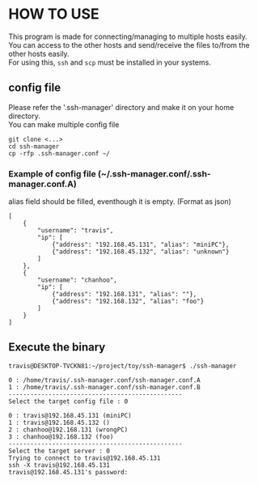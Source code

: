 # HOW TO USE
This program is made for connecting/managing to multiple hosts easily.  
You can access to the other hosts and send/receive the files to/from the other hosts easily.  
For using this, `ssh` and `scp` must be installed in your systems.  

## config file
Please refer the '.ssh-manager' directory and make it on your home directory.  
You can make multiple config file  
```
git clone <...>
cd ssh-manager
cp -rfp .ssh-manager.conf ~/
```

### Example of config file (~/.ssh-manager.conf/.ssh-manager.conf.A)
alias field should be filled, eventhough it is empty. (Format as json)  
```
[
    {
        "username": "travis",
        "ip": [
            {"address": "192.168.45.131", "alias": "miniPC"},
            {"address": "192.168.45.132", "alias": "unknown"}
        ]
    },
    {
        "username": "chanhoo",
        "ip": [
            {"address": "192.168.131", "alias": ""},
            {"address": "192.168.132", "alias": "foo"}
        ]
    }
]
```

## Execute the binary
```
travis@DESKTOP-TVCKN81:~/project/toy/ssh-manager$ ./ssh-manager

0 : /home/travis/.ssh-manager.conf/ssh-manager.conf.A
1 : /home/travis/.ssh-manager.conf/ssh-manager.conf.B
------------------------------------------------
Select the target config file : 0

0 : travis@192.168.45.131 (miniPC)
1 : travis@192.168.45.132 ()
2 : chanhoo@192.168.131 (wrongPC)
3 : chanhoo@192.168.132 (foo)
------------------------------------------------
Select the target server : 0
Trying to connect to travis@192.168.45.131
ssh -X travis@192.168.45.131
travis@192.168.45.131's password:
```
